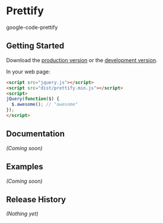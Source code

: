# Prettify

google-code-prettify

## Getting Started
Download the [production version][min] or the [development version][max].

[min]: https://raw.github.com/panxuepeng/prettify/master/dist/prettify.min.js
[max]: https://raw.github.com/panxuepeng/prettify/master/dist/prettify.js

In your web page:

```html
<script src="jquery.js"></script>
<script src="dist/prettify.min.js"></script>
<script>
jQuery(function($) {
  $.awesome(); // "awesome"
});
</script>
```

## Documentation
_(Coming soon)_

## Examples
_(Coming soon)_

## Release History
_(Nothing yet)_
